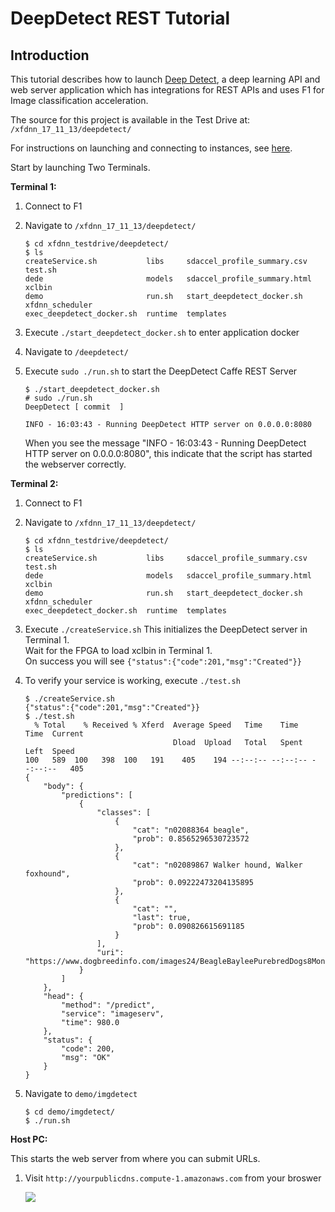 # DeepDetect REST Tutorial

## Introduction
This tutorial describes how to launch [Deep Detect][], a deep learning API and web server application which has integrations for REST APIs and uses F1 for Image classification acceleration.

The source for this project is available in the Test Drive at: `/xfdnn_17_11_13/deepdetect/`

For instructions on launching and connecting to instances, see [here][].

Start by launching Two Terminals.

**Terminal 1:**
1. Connect to F1
2. Navigate to `/xfdnn_17_11_13/deepdetect/`
	```
	$ cd xfdnn_testdrive/deepdetect/
	$ ls
	createService.sh           libs     sdaccel_profile_summary.csv   test.sh
	dede                       models   sdaccel_profile_summary.html  xclbin
	demo                       run.sh   start_deepdetect_docker.sh    xfdnn_scheduler
	exec_deepdetect_docker.sh  runtime  templates
	```
2. Execute `./start_deepdetect_docker.sh` to enter application docker
3. Navigate to `/deepdetect/`
4. Execute `sudo ./run.sh` to start the DeepDetect Caffe REST Server
	```
	$ ./start_deepdetect_docker.sh
	# sudo ./run.sh
	DeepDetect [ commit  ]

	INFO - 16:03:43 - Running DeepDetect HTTP server on 0.0.0.0:8080
	```

	When you see the message "INFO - 16:03:43 - Running DeepDetect HTTP server on 0.0.0.0:8080", this indicate that the script has started the webserver correctly.

**Terminal 2:**
1. Connect to F1
2. Navigate to `/xfdnn_17_11_13/deepdetect/`
	```
	$ cd xfdnn_testdrive/deepdetect/
	$ ls
	createService.sh           libs     sdaccel_profile_summary.csv   test.sh
	dede                       models   sdaccel_profile_summary.html  xclbin
	demo                       run.sh   start_deepdetect_docker.sh    xfdnn_scheduler
	exec_deepdetect_docker.sh  runtime  templates
	```
3. Execute `./createService.sh`
   This initializes the DeepDetect server in Terminal 1. </br>
   Wait for the FPGA to load xclbin in Terminal 1. </br>
   On success you will see `{"status":{"code":201,"msg":"Created"}}`

4. To verify your service is working, execute `./test.sh`
	```
	$ ./createService.sh
	{"status":{"code":201,"msg":"Created"}}
	$ ./test.sh
	  % Total    % Received % Xferd  Average Speed   Time    Time     Time  Current
									 Dload  Upload   Total   Spent    Left  Speed
	100   589  100   398  100   191    405    194 --:--:-- --:--:-- --:--:--   405
	{
		"body": {
			"predictions": [
				{
					"classes": [
						{
							"cat": "n02088364 beagle",
							"prob": 0.8565296530723572
						},
						{
							"cat": "n02089867 Walker hound, Walker foxhound",
							"prob": 0.09222473204135895
						},
						{
							"cat": "",
							"last": true,
							"prob": 0.090826615691185
						}
					],
					"uri": "https://www.dogbreedinfo.com/images24/BeagleBayleePurebredDogs8Months1.jpg"
				}
			]
		},
		"head": {
			"method": "/predict",
			"service": "imageserv",
			"time": 980.0
		},
		"status": {
			"code": 200,
			"msg": "OK"
		}
	}
	```

5. Navigate to `demo/imgdetect`
	```
	$ cd demo/imgdetect/
	$ ./run.sh
	```

**Host PC:**

This starts the web server from where you can submit URLs.

1. Visit `http://yourpublicdns.compute-1.amazonaws.com` from your broswer

	![](img/deepdetect_rest.png)

[here]: launching_instance.md
[Deep Detect]: https://github.com/beniz/deepdetect
